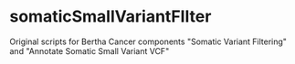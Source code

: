 # somaticSmallVariantFIlter
Original scripts for Bertha Cancer components "Somatic Variant Filtering" and "Annotate Somatic Small Variant VCF"
